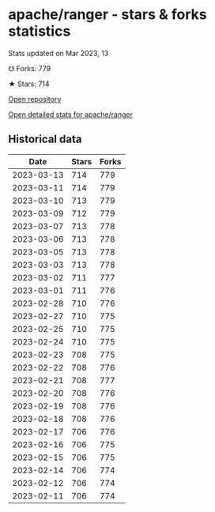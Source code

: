 # apache/ranger - stars & forks statistics

Stats updated on Mar 2023, 13

☋ Forks: 779

★ Stars: 714

[Open repository](https://github.com/apache/ranger)

[Open detailed stats for apache/ranger](https://reviewgithub.com/rep/apache/ranger)

## Historical data
| Date | Stars | Forks |
|------|-------|-------|
| 2023-03-13 | 714 | 779 | 
| 2023-03-11 | 714 | 779 | 
| 2023-03-10 | 713 | 779 | 
| 2023-03-09 | 712 | 779 | 
| 2023-03-07 | 713 | 778 | 
| 2023-03-06 | 713 | 778 | 
| 2023-03-05 | 713 | 778 | 
| 2023-03-03 | 713 | 778 | 
| 2023-03-02 | 711 | 777 | 
| 2023-03-01 | 711 | 776 | 
| 2023-02-28 | 710 | 776 | 
| 2023-02-27 | 710 | 775 | 
| 2023-02-25 | 710 | 775 | 
| 2023-02-24 | 710 | 775 | 
| 2023-02-23 | 708 | 775 | 
| 2023-02-22 | 708 | 776 | 
| 2023-02-21 | 708 | 777 | 
| 2023-02-20 | 708 | 776 | 
| 2023-02-19 | 708 | 776 | 
| 2023-02-18 | 708 | 776 | 
| 2023-02-17 | 706 | 776 | 
| 2023-02-16 | 706 | 775 | 
| 2023-02-15 | 706 | 775 | 
| 2023-02-14 | 706 | 774 | 
| 2023-02-12 | 706 | 774 | 
| 2023-02-11 | 706 | 774 | 

